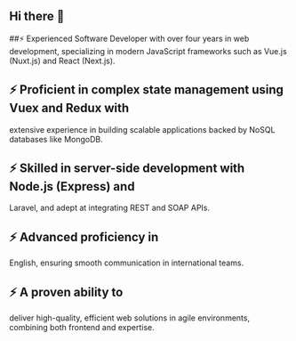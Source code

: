 ## Hi there 👋

##⚡ Experienced Software Developer with over four years in web development, 
specializing in modern JavaScript frameworks such as Vue.js (Nuxt.js) and React 
(Next.js). 
## ⚡  Proficient in complex state management using Vuex and Redux with 
extensive experience in building scalable applications backed by NoSQL databases 
like MongoDB.
## ⚡ Skilled in server-side development with Node.js (Express) and 
Laravel, and adept at integrating REST and SOAP APIs.
## ⚡ Advanced proficiency in 
English, ensuring smooth communication in international teams.
## ⚡  A proven ability to 
deliver high-quality, efficient web solutions in agile environments, combining both 
frontend and expertise.
